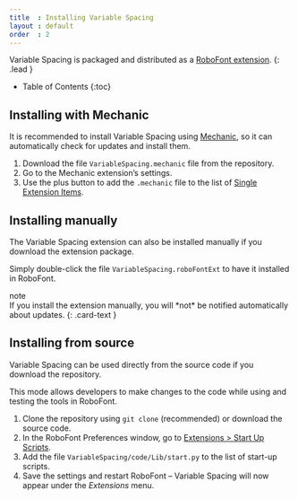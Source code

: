 ```yaml
---
title  : Installing Variable Spacing
layout : default
order  : 2
---
```


Variable Spacing is packaged and distributed as a [RoboFont extension].
{: .lead }

* Table of Contents
{:toc}


Installing with Mechanic
------------------------

It is recommended to install Variable Spacing using [Mechanic], so it can automatically check for updates and install them.

1. Download the file `VariableSpacing.mechanic` file from the repository.
2. Go to the Mechanic extension’s settings.
3. Use the plus button to add the `.mechanic` file to the list of [Single Extension Items].

[RoboFont extension]: http://robofont.com/documentation/extensions/
[Mechanic]: http://github.com/robofont-mechanic/mechanic-2
[Single Extension Items]: http://robofont.com/documentation/extensions/managing-extension-streams/#adding-single-extension-items


Installing manually
-------------------

The Variable Spacing extension can also be installed manually if you download the extension package.

Simply double-click the file `VariableSpacing.roboFontExt` to have it installed in RoboFont.

<div class="card text-dark bg-light my-3">
<div class="card-header">note</div>
<div class="card-body" markdown='1'>
If you install the extension manually, you will *not* be notified automatically about updates.
{: .card-text }
</div>
</div>


Installing from source
----------------------

Variable Spacing can be used directly from the source code if you download the repository.

This mode allows developers to make changes to the code while using and testing the tools in RoboFont.

1. Clone the repository using `git clone` (recommended) or download the source code.
2. In the RoboFont Preferences window, go to [Extensions > Start Up Scripts].
3. Add the file `VariableSpacing/code/Lib/start.py` to the list of start-up scripts.
4. Save the settings and restart RoboFont – Variable Spacing will now appear under the *Extensions* menu.

[Extensions > Start Up Scripts]: http://robofont.com/documentation/workspace/preferences-window/extensions/#start-up-scripts
